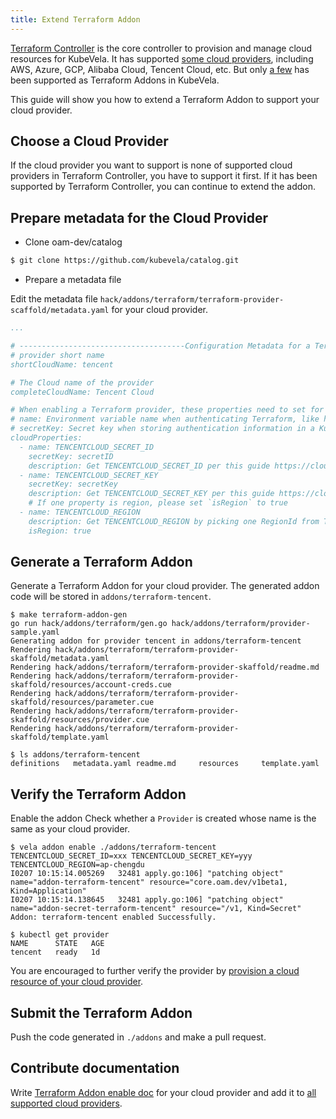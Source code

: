 ```yaml
---
title: Extend Terraform Addon
---
```


[Terraform Controller](https://github.com/kubevela/terraform-controller) is the core controller to provision and manage
cloud resources for KubeVela. It has supported [some cloud providers](https://github.com/oam-dev/terraform-controller#supported-cloud-providers), including AWS, Azure, GCP, Alibaba Cloud,
Tencent Cloud, etc. But only [a few](https://kubevela.io/docs/tutorials/consume-cloud-services#enabling-cloud-vendor-addons) has been supported as Terraform Addons in KubeVela.

This guide will show you how to extend a Terraform Addon to support your cloud provider.

## Choose a Cloud Provider

If the cloud provider you want to support is none of supported cloud providers in Terraform Controller, you have to support it first.
If it has been supported by Terraform Controller, you can continue to extend the addon.

## Prepare metadata for the Cloud Provider

- Clone oam-dev/catalog

```bash
$ git clone https://github.com/kubevela/catalog.git
```
  
- Prepare a metadata file

Edit the metadata file `hack/addons/terraform/terraform-provider-scaffold/metadata.yaml` for your cloud provider.

```yaml
...

# -------------------------------------Configuration Metadata for a Terraform Addon-------------------------------------
# provider short name
shortCloudName: tencent

# The Cloud name of the provider
completeCloudName: Tencent Cloud

# When enabling a Terraform provider, these properties need to set for authentication. For Tencent Cloud,
# name: Environment variable name when authenticating Terraform, like https://github.com/oam-dev/terraform-controller/blob/master/controllers/provider/credentials.go#L59
# secretKey: Secret key when storing authentication information in a Kubernetes, like https://github.com/oam-dev/terraform-controller/blob/master/controllers/provider/credentials.go#L109.
cloudProperties:
  - name: TENCENTCLOUD_SECRET_ID
    secretKey: secretID
    description: Get TENCENTCLOUD_SECRET_ID per this guide https://cloud.tencent.com/document/product/1213/67093
  - name: TENCENTCLOUD_SECRET_KEY
    secretKey: secretKey
    description: Get TENCENTCLOUD_SECRET_KEY per this guide https://cloud.tencent.com/document/product/1213/67093
    # If one property is region, please set `isRegion` to true
  - name: TENCENTCLOUD_REGION
    description: Get TENCENTCLOUD_REGION by picking one RegionId from Tencent Cloud region list https://cloud.tencent.com/document/api/1140/40509#.E5.9C.B0.E5.9F.9F.E5.88.97.E8.A1.A8
    isRegion: true
```

## Generate a Terraform Addon

Generate a Terraform Addon for your cloud provider. The generated addon code will be stored in `addons/terraform-tencent`.

```shell
$ make terraform-addon-gen
go run hack/addons/terraform/gen.go hack/addons/terraform/provider-sample.yaml
Generating addon for provider tencent in addons/terraform-tencent
Rendering hack/addons/terraform/terraform-provider-skaffold/metadata.yaml
Rendering hack/addons/terraform/terraform-provider-skaffold/readme.md
Rendering hack/addons/terraform/terraform-provider-skaffold/resources/account-creds.cue
Rendering hack/addons/terraform/terraform-provider-skaffold/resources/parameter.cue
Rendering hack/addons/terraform/terraform-provider-skaffold/resources/provider.cue
Rendering hack/addons/terraform/terraform-provider-skaffold/template.yaml

$ ls addons/terraform-tencent
definitions   metadata.yaml readme.md     resources     template.yaml
```

## Verify the Terraform Addon

Enable the addon Check whether a `Provider` is created whose name is the same as your cloud provider.

```shell
$ vela addon enable ./addons/terraform-tencent TENCENTCLOUD_SECRET_ID=xxx TENCENTCLOUD_SECRET_KEY=yyy TENCENTCLOUD_REGION=ap-chengdu
I0207 10:15:14.005269   32481 apply.go:106] "patching object" name="addon-terraform-tencent" resource="core.oam.dev/v1beta1, Kind=Application"
I0207 10:15:14.138645   32481 apply.go:106] "patching object" name="addon-secret-terraform-tencent" resource="/v1, Kind=Secret"
Addon: terraform-tencent enabled Successfully.

$ kubectl get provider
NAME      STATE   AGE
tencent   ready   1d
```

You are encouraged to further verify the provider by [provision a cloud resource of your cloud provider](../../end-user/components/cloud-services/cloud-resources-orchestration).

## Submit the Terraform Addon

Push the code generated in `./addons` and make a pull request.

## Contribute documentation

Write [Terraform Addon enable doc](../../reference/addons/terraform) for your cloud provider and add it to [all supported cloud providers](../../end-user/components/cloud-services/cloud-resources-orchestration#enabling-cloud-vendor-addons).
